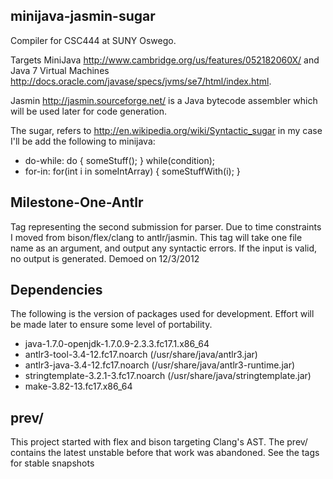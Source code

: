 ## minijava-jasmin-sugar
Compiler for CSC444 at SUNY Oswego.

Targets MiniJava <http://www.cambridge.org/us/features/052182060X/> and Java 7 Virtual Machines <http://docs.oracle.com/javase/specs/jvms/se7/html/index.html>.

Jasmin <http://jasmin.sourceforge.net/> is a Java bytecode assembler which will be used later for code generation.

The sugar, refers to <http://en.wikipedia.org/wiki/Syntactic_sugar> in my case I'll be add the following to minijava:
*  do-while: do { someStuff(); } while(condition);
* for-in: for(int i in someIntArray) { someStuffWith(i); }

## Milestone-One-Antlr
Tag representing the second submission for parser.  Due to time constraints I moved from bison/flex/clang to antlr/jasmin.  This tag will take one file name as an argument, and output any syntactic errors.  If the input is valid, no output is generated. Demoed on 12/3/2012

## Dependencies 
The following is the version of packages used for development.  Effort will be made later to ensure some level of portability.
* java-1.7.0-openjdk-1.7.0.9-2.3.3.fc17.1.x86_64
* antlr3-tool-3.4-12.fc17.noarch (/usr/share/java/antlr3.jar)
* antlr3-java-3.4-12.fc17.noarch (/usr/share/java/antlr3-runtime.jar)
* stringtemplate-3.2.1-3.fc17.noarch (/usr/share/java/stringtemplate.jar)
* make-3.82-13.fc17.x86_64

## prev/
This project started with flex and bison targeting Clang's AST.  The prev/ contains the latest unstable before that work was abandoned.  See the tags for stable snapshots
